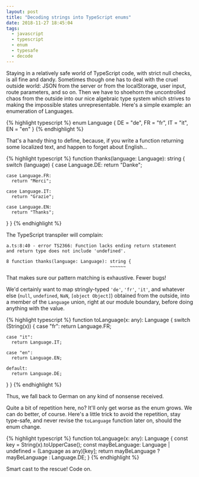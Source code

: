 ```yaml
---
layout: post
title: "Decoding strings into TypeScript enums"
date: 2018-11-27 18:45:04
tags:
  - javascript
  - typescript
  - enum
  - typesafe
  - decode
---
```


Staying in a relatively safe world of TypeScript code, with strict null checks, is all fine and
dandy. Sometimes though one has to deal with the cruel outside world: JSON from the server or from
the localStorage, user input, route parameters, and so on. Then we have to shoehorn the uncontrolled
chaos from the outside into our nice algebraic type system which strives to making the impossible
states unrepresentable. Here's a simple example: an enumeration of Languages.

{% highlight typescript %}
enum Language {
  DE = "de",
  FR = "fr",
  IT = "it",
  EN = "en"
}
{% endhighlight %}

That's a handy thing to define, because, if you write a function returning some localized text, and
happen to forget about English…

{% highlight typescript %}
function thanks(language: Language): string {
  switch (language) {
    case Language.DE:
      return "Danke";

    case Language.FR:
      return "Merci";

    case Language.IT:
      return "Grazie";

    case Language.EN:
      return "Thanks";
  }
}
{% endhighlight %}

The TypeScript transpiler will complain:

    a.ts:8:40 - error TS2366: Function lacks ending return statement
    and return type does not include 'undefined'.

    8 function thanks(language: Language): string {
                                           ~~~~~~

That makes sure our pattern matching is exhaustive. Fewer bugs!

We'd certainly want to map stringly-typed `'de'`, `'fr'`, `'it'`, and whatever else (`null`,
`undefined`, `NaN`, `[object Object]`) obtained from the outside, into a member of the `Language`
union, right at our module boundary, before doing anything with the value.

{% highlight typescript %}
function toLanguage(x: any): Language {
  switch (String(x)) {
    case "fr":
      return Language.FR;

    case "it":
      return Language.IT;

    case "en":
      return Language.EN;

    default:
      return Language.DE;
  }
}
{% endhighlight %}

Thus, we fall back to German on any kind of nonsense received.

Quite a bit of repetition here, no? It'll only get worse as the enum grows. We can do better, of
course. Here's a little trick to avoid the repetition, stay type-safe, and never revise the
`toLanguage` function later on, should the enum change.

{% highlight typescript %}
function toLanguage(x: any): Language {
  const key = String(x).toUpperCase();
  const mayBeLanguage: Language | undefined = (Language as any)[key];
  return mayBeLanguage ? mayBeLanguage : Language.DE;
}
{% endhighlight %}

Smart cast to the rescue! Code on.

